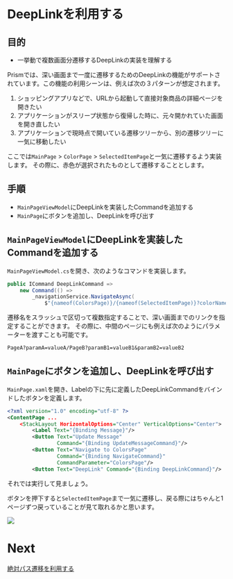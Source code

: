 # DeepLinkを利用する

## 目的  

* 一挙動で複数画面分遷移するDeepLinkの実装を理解する

Prismでは、深い画面まで一度に遷移するためのDeepLinkの機能がサポートされています。この機能の利用シーンは、例えば次の３パターンが想定されます。

1. ショッピングアプリなどで、URLから起動して直接対象商品の詳細ページを開きたい  
2. アプリケーションがスリープ状態から復帰した時に、元々開かれていた画面を開き直したい  
3. アプリケーションで現時点で開いている遷移ツリーから、別の遷移ツリーに一気に移動したい 　

ここでは`MainPage` > `ColorPage` > `SelectedItemPage`と一気に遷移するよう実装します。
その際に、赤色が選択されたものとして遷移することとします。

## 手順

* `MainPageViewModel`にDeepLinkを実装したCommandを追加する 　
* `MainPage`にボタンを追加し、DeepLinkを呼び出す

## `MainPageViewModel`にDeepLinkを実装したCommandを追加する 　

`MainPageViewModel.cs`を開き、次のようなコマンドを実装します。

```cs
public ICommand DeepLinkCommand =>
    new Command(() => 
        _navigationService.NavigateAsync(
            $"{nameof(ColorsPage)}/{nameof(SelectedItemPage)}?colorName=Red"));
```

遷移名をスラッシュで区切って複数指定することで、深い画面までのリンクを指定することができます。
その際に、中間のページにも例えば次のようにパラメーターを渡すことも可能です。

```txt
PageA?paramA=valueA/PageB?paramB1=valueB1&paramB2=valueB2
```

## `MainPage`にボタンを追加し、DeepLinkを呼び出す

`MainPage.xaml`を開き、Labelの下に先に定義したDeepLinkCommandをバインドしたボタンを定義します。

```xml
<?xml version="1.0" encoding="utf-8" ?>
<ContentPage ...
    <StackLayout HorizontalOptions="Center" VerticalOptions="Center">
        <Label Text="{Binding Message}"/>
        <Button Text="Update Message"
                Command="{Binding UpdateMessageCommand}"/>
        <Button Text="Navigate to ColorsPage"
                Command="{Binding NavigateCommand}"
                CommandParameter="ColorsPage"/>
        <Button Text="DeepLink" Command="{Binding DeepLinkCommand}"/>
```

それでは実行して見ましょう。

ボタンを押下すると`SelectedItemPage`まで一気に遷移し、戻る際にはちゃんと1ページずつ戻っていることが見て取れるかと思います。

![](assets/08-01.gif)

# Next

[絶対パス遷移を利用する](08-02-絶対パス遷移を利用する.md)